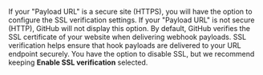 If your "Payload URL" is a secure site (HTTPS), you will have the option to configure the SSL verification settings. If your "Payload URL" is not secure (HTTP), GitHub will not display this option. By default, GitHub verifies the SSL certificate of your website when delivering webhook payloads. SSL verification helps ensure that hook payloads are delivered to your URL endpoint securely. You have the option to disable SSL, but we recommend keeping **Enable SSL verification** selected.

